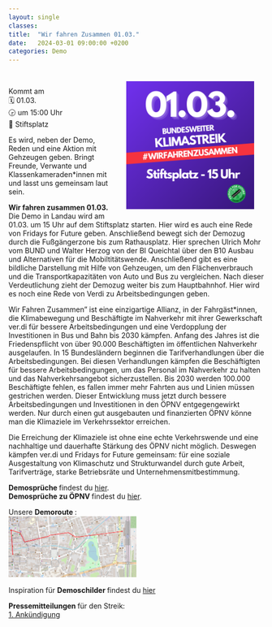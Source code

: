 ```yaml
---
layout: single
classes: 
title:  "Wir fahren Zusammen 01.03."
date:   2024-03-01 09:00:00 +0200
categories: Demo
---
```


<img src="https://github.com/fridaysforfuture-landau-pfalz/fridaysforfuture-landau-pfalz.github.io/blob/main/assets/Demos/2024.03.01%20Wir%20fahren%20zusammen/01.03..png?raw=true" alt="SharePic 01.03" style="float:right;" hspace=20 vspace=20 height="50%" width="50%"> <br>

Kommt am <br>
🗓 01.03. <br>
🕞 um 15:00 Uhr <br>
📍 Stiftsplatz <br>

Es wird, neben der Demo, Reden und eine Aktion mit Gehzeugen geben. Bringt Freunde, Verwante und Klassenkameraden\*innen mit und lasst uns gemeinsam laut sein.  <br>

<b> Wir fahren zusammen 01.03. </b> <br>
Die Demo in Landau wird am 01.03. um 15 Uhr auf dem Stiftsplatz starten. Hier wird es auch eine Rede von Fridays for Future geben. Anschließend bewegt sich der Demozug durch die Fußgängerzone bis zum Rathausplatz. Hier sprechen Ulrich Mohr vom BUND und Walter Herzog von der BI Queichtal über den B10 Ausbau und Alternativen für die Mobiltitätswende. Anschließend gibt es eine bildliche Darstellung mit Hilfe von Gehzeugen, um den Flächenverbrauch und die Transportkapazitäten von Auto und Bus zu vergleichen. Nach dieser Verdeutlichung zieht der Demozug weiter bis zum Hauptbahnhof. Hier wird es noch eine Rede von Verdi zu Arbeitsbedingungen geben. <br>

Wir Fahren Zusammen” ist eine einzigartige Allianz, in der Fahrgäst*innen, die Klimabewegung und Beschäftigte im Nahverkehr mit ihrer Gewerkschaft ver.di für bessere Arbeitsbedingungen und eine Verdopplung der Investitionen in Bus und Bahn bis 2030 kämpfen. Anfang des Jahres ist die Friedenspflicht von über 90.000 Beschäftigten im öffentlichen Nahverkehr ausgelaufen. In 15 Bundesländern beginnen die Tarifverhandlungen über die Arbeitsbedingungen. Bei diesen Verhandlungen kämpfen die Beschäftigten für bessere Arbeitsbedingungen, um das Personal im Nahverkehr zu halten und das Nahverkehrsangebot sicherzustellen. Bis 2030 werden 100.000 Beschäftigte fehlen, es fallen immer mehr Fahrten aus und Linien müssen gestrichen werden. Dieser Entwicklung muss jetzt durch bessere Arbeitsbedingungen und Investitionen in den ÖPNV entgegengewirkt werden. Nur durch einen gut ausgebauten und finanzierten ÖPNV könne man die Klimaziele im Verkehrssektor erreichen.  <br>

Die Erreichung der Klimaziele ist ohne eine echte Verkehrswende und eine nachhaltige und dauerhafte Stärkung des ÖPNV nicht möglich. Deswegen kämpfen ver.di und Fridays for Future gemeinsam: für eine soziale Ausgestaltung von Klimaschutz und Strukturwandel durch gute Arbeit, Tarifverträge, starke Betriebsräte und Unternehmensmitbestimmung.
 
<b> Demosprüche </b> findest du <a href="https://fridaysforfuture-landau.de/assets/Demos/GK%2003.03.23/Lieder%20und%20Rufe%20DINA5.pdf" target="_blank" >hier</a>. <br>
<b> Demosprüche zu ÖPNV </b> findest du <a href="https://fridaysforfuture-landau.de/assets/Demos/2024.03.01%20Wir%20fahren%20zusammen/Demosprüche%20ÖPNV%2001.03..pdf" target="_blank" >hier</a>. <br>

Unsere <b> Demoroute </b>: <br>
<img src="https://github.com/fridaysforfuture-landau-pfalz/fridaysforfuture-landau-pfalz.github.io/blob/main/assets/Demos/2024.03.01%20Wir%20fahren%20zusammen/Route%20Vorschlag%20V2.png?raw=true" alt="Route" height="50%" width="50%">

Inspiration für <b> Demoschilder </b> findest du <a href=" https://fridaysforfuture-landau.de/material#Demoschilder" target="_blank" >hier</a> <br>

<b> Pressemitteilungen </b> für den Streik: <br>
<a href="https://fridaysforfuture-landau.de/assets/Demos/2024.03.01%20Wir%20fahren%20zusammen/Pressemitteilung%20Fridays%20for%20Future%20Landau%2001.03.%20Wir%20fahren%20zusammen.pdf" target="_blank" >1. Ankündigung</a> <br>
